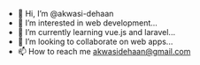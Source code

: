 - 👋 Hi, I’m @akwasi-dehaan
- 👀 I’m interested in web development...
- 🌱 I’m currently learning vue.js and laravel...
- 💞️ I’m looking to collaborate on web apps...
- 📫 How to reach me akwasidehaan@gmail.com

<!---
akwasi-dehaan/akwasi-dehaan is a ✨ special ✨ repository because its `README.md` (this file) appears on your GitHub profile.
You can click the Preview link to take a look at your changes.
--->
